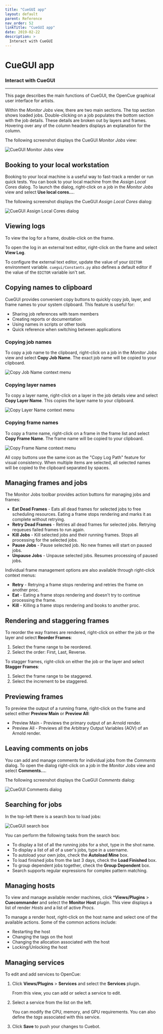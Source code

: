 ```yaml
---
title: "CueGUI app"
layout: default
parent: Reference
nav_order: 52
linkTitle: "CueGUI app"
date: 2019-02-22
description: >
  Interact with CueGUI
---
```


# CueGUI app

### Interact with CueGUI

---

This page describes the main functions of CueGUI, the OpenCue graphical user
interface for artists.

Within the *Monitor Jobs* view, there are two main sections. The top section
shows loaded jobs. Double-clicking on a job populates the bottom section with
the job details. These details are broken out by layers and frames. Hovering
over any of the column headers displays an explanation for the column.

The following screenshot displays the CueGUI *Monitor Jobs* view:

![CueGUI Monitor Jobs view](/assets/images/cuegui_monitor_jobs.png)

## Booking to your local workstation

Booking to your local machine is a useful way to fast-track a render or run
quick tests. You can book to your local machine from the *Assign Local Cores*
dialog. To launch the dialog, right-click on a job in the *Monitor Jobs* view
and select **Use local cores...**.

The following screenshot displays the CueGUI *Assign Local Cores* dialog:

![CueGUI Assign Local Cores dialog](/assets/images/cuegui_use_local.png)

## Viewing logs

To view the log for a frame, double-click on the frame.

To open the log in an external text editor, right-click on the frame and select
**View Log**.

To configure the external text editor, update the value of your `EDITOR`
environment variable. `cuegui/Constants.py` also defines a default editor if the
value of the `EDITOR` variable isn't set.

## Copying names to clipboard

CueGUI provides convenient copy buttons to quickly copy job, layer, and frame names to your system clipboard. This feature is useful for:

- Sharing job references with team members
- Creating reports or documentation
- Using names in scripts or other tools
- Quick reference when switching between applications

### Copying job names

To copy a job name to the clipboard, right-click on a job in the *Monitor Jobs* view and select **Copy Job Name**. The exact job name will be copied to your clipboard.

![Copy Job Name context menu](/assets/images/cuegui/cuetopia/cuegui_copy_job_name.png)

### Copying layer names

To copy a layer name, right-click on a layer in the job details view and select **Copy Layer Name**. This copies the layer name to your clipboard.

![Copy Layer Name context menu](/assets/images/cuegui/cuetopia/cuegui_copy_layer_name.png)

### Copying frame names

To copy a frame name, right-click on a frame in the frame list and select **Copy Frame Name**. The frame name will be copied to your clipboard.

![Copy Frame Name context menu](/assets/images/cuegui/cuetopia/cuegui_copy_frame_name.png)

All copy buttons use the same icon as the "Copy Log Path" feature for visual consistency. When multiple items are selected, all selected names will be copied to the clipboard separated by spaces.

## Managing frames and jobs

The Monitor Jobs toolbar provides action buttons for managing jobs and frames:

*   **Eat Dead Frames** - Eats all dead frames for selected jobs to free scheduling resources. Eating a frame stops rendering and marks it as complete without retrying.
*   **Retry Dead Frames** - Retries all dead frames for selected jobs. Retrying requeues failed frames to run again.
*   **Kill Jobs** - Kill selected jobs and their running frames. Stops all processing for the selected jobs.
*   **Pause Jobs** - Pause selected job. No new frames will start on paused jobs.
*   **Unpause Jobs** - Unpause selected jobs. Resumes processing of paused jobs.

Individual frame management options are also available through right-click context menus:

*   **Retry** - Retrying a frame stops rendering and retries the frame on another proc.
*   **Eat** - Eating a frame stops rendering and doesn't try to continue processing the frame.
*   **Kill** - Killing a frame stops rendering and books to another proc.

## Rendering and staggering frames

To reorder the way frames are rendered, right-click on either the job or the
layer and select **Reorder Frames**:

1.  Select the frame range to be reordered.
1.  Select the order: First, Last, Reverse.

To stagger frames, right-click on either the job or the layer and select
**Stagger Frames**:

1.  Select the frame range to be staggered.
1.  Select the increment to be staggered.

## Previewing frames

To preview the output of a running frame, right-click on the frame and select
either **Preview Main** or **Preview All**:

*   Preview Main - Previews the primary output of an Arnold render.
*   Preview All - Previews all the Arbitrary Output Variables (AOV) of an Arnold
    render.

## Leaving comments on jobs

You can add and manage comments for individual jobs from the *Comments* dialog.
To open the dialog right-click on a job in the *Monitor Jobs* view and select
**Comments...**.

The following screenshot displays the CueGUI *Comments* dialog:

![CueGUI Comments dialog](/assets/images/cuegui_comments.png)

## Searching for jobs

In the top-left there is a search box to load jobs:

![CueGUI search box](/assets/images/cuegui_search.png)

You can perform the following tasks from the search box:

*   To display a list of all the running jobs for a shot, type in the shot name.
*   To display a list of all of a user's jobs, type in a username.
*   To autoload your own jobs, check the **Autoload Mine** box.
*   To load finished jobs from the last 3 days, check the **Load Finished** box.
*   To group dependent jobs together, check the **Group Dependent** box.
*   Search supports regular expressions for complex pattern matching.

## Managing hosts

To view and manage available render machines, click ***Views/Plugins** >
**Cuecommander** and select the **Monitor Host** plugin. This view displays a
list of render *Hosts* and a list of active *Procs*.

To manage a render host, right-click on the host name and select one of the
available actions. Some of the common actions include:

*   Restarting the host
*   Changing the tags on the host
*   Changing the allocation associated with the host
*   Locking/Unlocking the host

## Managing services

To edit and add services to OpenCue:

1.  Click **Views/Plugins** > **Services** and select the **Services** plugin.

    From this view, you can add or select a service to edit.

1.  Select a service from the list on the left.

    You can modify the CPU, memory, and GPU requirements. You can also define
    the *tags* associated with this service.

1.  Click **Save** to push your changes to Cuebot.
